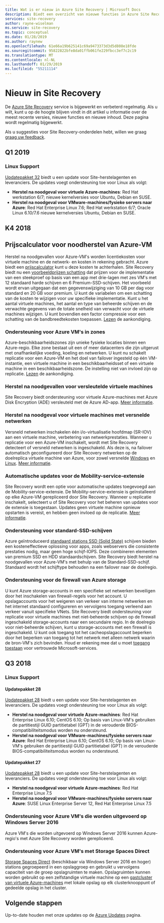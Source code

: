 ```yaml
---
title: Wat is er nieuw in Azure Site Recovery | Microsoft Docs
description: Biedt een overzicht van nieuwe functies in Azure Site Recovery
services: site-recovery
author: rayne-wiselman
ms.service: site-recovery
ms.topic: conceptual
ms.date: 01/28/2019
ms.author: raynew
ms.openlocfilehash: 61e66a19b625141c69a9473373d3d5d808e18fde
ms.sourcegitcommit: 95822822bfe8da01ffb061fe229fbcc3ef7c2c19
ms.translationtype: MT
ms.contentlocale: nl-NL
ms.lasthandoff: 01/29/2019
ms.locfileid: "55211114"
---
```

# <a name="whats-new-in-site-recovery"></a>Nieuw in Site Recovery

De [Azure Site Recovery](site-recovery-overview.md) service is bijgewerkt en verbeterd regelmatig. Als u wilt, kunt u op de hoogte blijven vindt in dit artikel u informatie over de meest recente versies, nieuwe functies en nieuwe inhoud. Deze pagina wordt regelmatig bijgewerkt.

Als u suggesties voor Site Recovery-onderdelen hebt, willen we graag [graag uw feedback](https://feedback.azure.com/forums/256299-site-recovery).

## <a name="q1-2019"></a>Q1 2019

### <a name="linux-support"></a>Linux Support

[Updatepakket 32](https://support.microsoft.com/help/4485985/update-rollup-32-for-azure-site-recovery) biedt u een update voor Site-herstelagenten en leveranciers. De updates voegt ondersteuning toe voor Linux als volgt:

- **Herstel na noodgeval voor virtuele Azure-machines**: Red Hat werkstation 6/7; nieuwe kernelversies voor Ubuntu, Debian en SUSE.
- **Herstel na noodgeval voor VMware-machines/fysieke servers naar Azure**: Red Hat Enterprise Linux 7.6; Red Hat werkstation 6/7; Oracle Linux 6.10/7.6 nieuwe kernelversies Ubuntu, Debian en SUSE.



## <a name="q4-2018"></a>K4 2018

## <a name="pricing-calculator-for-azure-vm-disaster-recovery"></a>Prijscalculator voor noodherstel van Azure-VM

Herstel na noodgevallen voor Azure-VM's worden licentiekosten voor virtuele machine en de netwerk- en kosten in rekening gebracht. Azure biedt een [prijscalculator](https://aka.ms/a2a-cost-estimator) kunt u deze kosten te achterhalen. Site Recovery biedt nu een [voorbeeldprijzen schatting](https://aka.ms/a2a-cost-estimator) dat prijzen voor de implementatie van een steekproef op basis van een app met drie-lagen met zes VM's met 12 standaard harde schijven en 6 Premium-SSD-schijven. Het voorbeeld wordt ervan uitgegaan dat een gegevenswijziging van 10 GB per dag voor standard en 20 GB voor premium. U kunt de variabelen om een schatting van de kosten te wijzigen voor uw specifieke implementatie. Kunt u het aantal virtuele machines, het aantal en type van beheerde schijven en de verwachte gegevens van de totale snelheid van verwacht voor de virtuele machines wijzigen. U kunt bovendien een factor compressie voor een schatting van de bandbreedtekosten toepassen. [Lezen](https://azure.microsoft.com/blog/know-exactly-how-much-it-will-cost-for-enabling-dr-to-your-azure-vm/) de aankondiging.

### <a name="support-for-azure-vms-in-zones"></a>Ondersteuning voor Azure VM's in zones

Azure-beschikbaarheidszones zijn unieke fysieke locaties binnen een Azure-regio. Elke zone bestaat uit een of meer datacenters die zijn uitgerust met onafhankelijke voeding, koeling en netwerken. U kunt nu schakelt replicatie voor een Azure-VM en het doel van failover ingesteld op één VM-instantie, een virtuele machine in een beschikbaarheidsset of een virtuele machine in een beschikbaarheidszone. De instelling niet van invloed zijn op replicatie. [Lezen](https://azure.microsoft.com/blog/disaster-recovery-of-zone-pinned-azure-virtual-machines-to-another-region/) de aankondiging.
 
### <a name="disaster-recovery-for-encrypted-vms"></a>Herstel na noodgevallen voor versleutelde virtuele machines

Site Recovery biedt ondersteuning voor virtuele Azure-machines met Azure Disk Encryption (ADE) versleuteld met de Azure AD-app. [Meer informatie](azure-to-azure-how-to-enable-replication-ade-vms.md).

### <a name="disaster-recovery-for-vms-using-accelerated-networking"></a>Herstel na noodgeval voor virtuele machines met versnelde netwerken

Versneld netwerken inschakelen één i/o-virtualisatie hoofdmap (SR-IOV) aan een virtuele machine, verbetering van netwerkprestaties. Wanneer u replicatie voor een Azure-VM inschakelt, wordt met Site Recovery detecteert of versneld netwerken is ingeschakeld. Als deze is, na failover automatisch geconfigureerd door Site Recovery netwerken op de doelreplica virtuele machine van Azure, voor zowel versnelde [Windows](https://docs.microsoft.com/azure/virtual-network/create-vm-accelerated-networking-powershell#enable-accelerated-networking-on-existing-vms) en [Linux](https://docs.microsoft.com/azure/virtual-network/create-vm-accelerated-networking-cli#enable-accelerated-networking-on-existing-vms). [Meer informatie](azure-vm-disaster-recovery-with-accelerated-networking.md).

### <a name="automatic-updates-for-the-mobility-service-extension"></a>Automatische updates voor de Mobility-service-extensie

Site Recovery wordt een optie voor automatische updates toegevoegd aan de Mobility-service-extensie. De Mobility-service-extensie is geïnstalleerd op elke Azure-VM gerepliceerd door Site Recovery. Wanneer u replicatie inschakelt, selecteert u of Site Recovery voor het beheren van updates voor de extensie is toegestaan. Updates geen virtuele machine opnieuw opstarten is vereist, en hebben geen invloed op de replicatie. [Meer informatie](azure-to-azure-autoupdate.md).

### <a name="support-for-standard-ssd-disks"></a>Ondersteuning voor standard-SSD-schijven

Azure geïntroduceerd [standaard stations SSD (Solid State)](https://docs.microsoft.com/azure/virtual-machines/windows/disks-standard-ssd) schijven bieden een kosteneffectieve oplossing voor apps, zoals webservers die consistente prestaties nodig, maar geen hoge schijf-IOPS. Deze combineren elementen van premium SSD en HDD standaardschijven. Site Recovery biedt herstel na noodgevallen voor Azure-VM's met behulp van de Standard-SSD-schijf. Standaard wordt het schijftype behouden na een failover naar de doelregio.

### <a name="support-for-azure-storage-firewall"></a>Ondersteuning voor de firewall van Azure storage

U kunt Azure storage-accounts in een specifieke set netwerken beveiligen door het inschakelen van firewall-regels voor het account. U opslagaccounts voor het weigeren van verkeer van interne netwerken en het internet standaard configureren en vervolgens toegang verleend aan verkeer vanuit specifieke VNets. Site Recovery biedt ondersteuning voor replicatie voor virtuele machines met niet-beheerde schijven op de firewall ingeschakeld storage-accounts naar een secundaire regio. In de doelregio voor niet-beheerde schijven, kunt u storage-accounts met een firewall is ingeschakeld. U kunt ook toegang tot het cacheopslagaccount beperken door het beperken van toegang tot het netwerk met alleen netwerk waarin de bron-VM's zich bevinden. Houd er rekening mee dat u moet [toegang toestaan](https://docs.microsoft.com/azure/storage/common/storage-network-security#exceptions) voor vertrouwde Microsoft-services.

## <a name="q3-2018"></a>Q3 2018 

### <a name="linux-support"></a>Linux Support

#### <a name="update-rollup-28"></a>Updatepakket 28

[Updatepakket 28](https://support.microsoft.com/help/4460079/update-rollup-28-for-azure-site-recovery) biedt u een update voor Site-herstelagenten en leveranciers. De updates voegt ondersteuning toe voor Linux als volgt:

- **Herstel na noodgeval voor virtuele Azure-machines**: Red Hat Enterprise Linux 6.10; CentOS 6.10; Op basis van Linux-VM's gebruiken de partitiestijl GUID partitietabel (GPT) in de verouderde BIOS-compatibiliteitsmodus worden nu ondersteund.
- **Herstel na noodgeval voor VMware-machines/fysieke servers naar Azure**: Red Hat Enterprise Linux 6.10; CentOS 6.10; Op basis van Linux-VM's gebruiken de partitiestijl GUID partitietabel (GPT) in de verouderde BIOS-compatibiliteitsmodus worden nu ondersteund.

#### <a name="update-rollup-27"></a>Updatepakket 27

[Updatepakket 28](https://support.microsoft.com/help/4460079/update-rollup-28-for-azure-site-recovery) biedt u een update voor Site-herstelagenten en leveranciers. De updates voegt ondersteuning toe voor Linux als volgt:

- **Herstel na noodgeval voor virtuele Azure-machines**: Red Hat Enterprise Linux 7.5
- **Herstel na noodgeval voor VMware-machines/fysieke servers naar Azure**: SUSE Linux Enterprise Server 12, Red Hat Enterprise Linux 7.5

### <a name="support-for-azure-vms-running-on-windows-server-2016"></a>Ondersteuning voor Azure VM's die worden uitgevoerd op Windows Server 2016

Azure VM's die worden uitgevoerd op Windows Server 2016 kunnen Azure-regio's met Azure Site Recovery worden gerepliceerd.

### <a name="support-for-azure-vms-running-storage-spaces-direct"></a>Ondersteuning voor Azure VM's met Storage Spaces Direct

[Storage Spaces Direct](https://docs.microsoft.com/windows-server/storage/storage-spaces/storage-spaces-direct-overview) (beschikbaar via Windows Server 2016 en hoger) stations gegroepeerd in een opslaggroep en gebruikt u vervolgens capaciteit van de groep opslagruimten te maken. Opslagruimten kunnen worden gebruikt op een zelfstandige virtuele machine op een [gastcluster van virtuele Azure-machines](https://docs.microsoft.com/windows-server/storage/storage-spaces/storage-spaces-direct-in-vm) met lokale opslag op elk clusterknooppunt of gedeelde opslag in het cluster.

## <a name="next-steps"></a>Volgende stappen

Up-to-date houden met onze updates op de [Azure Updates](https://azure.microsoft.com/updates/?product=site-recovery) pagina.


